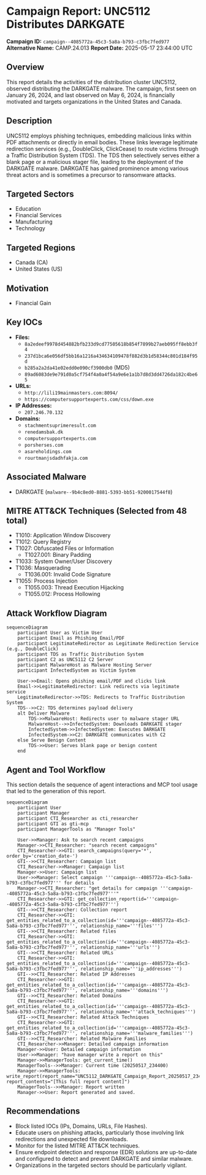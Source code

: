 # Campaign Report: UNC5112 Distributes DARKGATE

**Campaign ID:** `campaign--4085772a-45c3-5a8a-b793-c3fbc7fed977`
**Alternative Name:** CAMP.24.013
**Report Date:** 2025-05-17 23:44:00 UTC

## Overview
This report details the activities of the distribution cluster UNC5112, observed distributing the DARKGATE malware. The campaign, first seen on January 26, 2024, and last observed on May 6, 2024, is financially motivated and targets organizations in the United States and Canada.

## Description
UNC5112 employs phishing techniques, embedding malicious links within PDF attachments or directly in email bodies. These links leverage legitimate redirection services (e.g., DoubleClick, ClickCease) to route victims through a Traffic Distribution System (TDS). The TDS then selectively serves either a blank page or a malicious stager file, leading to the deployment of the DARKGATE malware. DARKGATE has gained prominence among various threat actors and is sometimes a precursor to ransomware attacks.

## Targeted Sectors
*   Education
*   Financial Services
*   Manufacturing
*   Technology

## Targeted Regions
*   Canada (CA)
*   United States (US)

## Motivation
*   Financial Gain

## Key IOCs

*   **Files:**
    *   `8a2edeef9978d454882bfb233d9cd77505618b854f7899b27aeb095ff8ebb3f4`
    *   `237d1bca6e056df5bb16a1216a434634109478f882d3b1d58344c801d184f95d`
    *   `b285a2a2da41e02edd0e090cf3900db0` (MD5)
    *   `89ad6083de9e791d0a5cf754f4a0a4f54a9e6e1a1b7d8d3dd4726da182c4be65`
*   **URLs:**
    *   `http://lili19mainmasters.com:8094/`
    *   `https://computersupportexperts.com/css/down.exe`
*   **IP Addresses:**
    *   `207.246.70.132`
*   **Domains:**
    *   `stachmentsuprimeresult.com`
    *   `renedamsbak.dk`
    *   `computersupportexperts.com`
    *   `porsherses.com`
    *   `asareholdings.com`
    *   `rourtmanjsdadhfakja.com`

## Associated Malware
*   DARKGATE (`malware--9b4c8ed0-8881-5393-bb51-9200017544f8`)

## MITRE ATT&CK Techniques (Selected from 48 total)
*   T1010: Application Window Discovery
*   T1012: Query Registry
*   T1027: Obfuscated Files or Information
    *   T1027.001: Binary Padding
*   T1033: System Owner/User Discovery
*   T1036: Masquerading
    *   T1036.001: Invalid Code Signature
*   T1055: Process Injection
    *   T1055.003: Thread Execution Hijacking
    *   T1055.012: Process Hollowing

## Attack Workflow Diagram
```mermaid
sequenceDiagram
    participant User as Victim User
    participant Email as Phishing Email/PDF
    participant LegitimateRedirector as Legitimate Redirection Service (e.g., DoubleClick)
    participant TDS as Traffic Distribution System
    participant C2 as UNC5112 C2 Server
    participant MalwareHost as Malware Hosting Server
    participant InfectedSystem as Victim System

    User->>Email: Opens phishing email/PDF and clicks link
    Email->>LegitimateRedirector: Link redirects via legitimate service
    LegitimateRedirector->>TDS: Redirects to Traffic Distribution System
    TDS-->>C2: TDS determines payload delivery
    alt Deliver Malware
        TDS->>MalwareHost: Redirects user to malware stager URL
        MalwareHost-->>InfectedSystem: Downloads DARKGATE stager
        InfectedSystem->>InfectedSystem: Executes DARKGATE
        InfectedSystem->>C2: DARKGATE communicates with C2
    else Serve Benign Content
        TDS->>User: Serves blank page or benign content
    end
```

## Agent and Tool Workflow
This section details the sequence of agent interactions and MCP tool usage that led to the generation of this report.

```mermaid
sequenceDiagram
    participant User
    participant Manager
    participant CTI_Researcher as cti_researcher
    participant GTI as gti-mcp
    participant ManagerTools as "Manager Tools"

    User->>Manager: Ask to search recent campaigns
    Manager->>CTI_Researcher: "search recent campaigns"
    CTI_Researcher->>GTI: search_campaigns(query='*', order_by='creation_date-')
    GTI-->>CTI_Researcher: Campaign list
    CTI_Researcher->>Manager: Campaign list
    Manager->>User: Campaign list
    User->>Manager: Select campaign '''campaign--4085772a-45c3-5a8a-b793-c3fbc7fed977''' for details
    Manager->>CTI_Researcher: "get details for campaign '''campaign--4085772a-45c3-5a8a-b793-c3fbc7fed977'''"
    CTI_Researcher->>GTI: get_collection_report(id='''campaign--4085772a-45c3-5a8a-b793-c3fbc7fed977''')
    GTI-->>CTI_Researcher: Collection report
    CTI_Researcher->>GTI: get_entities_related_to_a_collection(id='''campaign--4085772a-45c3-5a8a-b793-c3fbc7fed977''', relationship_name='''files''')
    GTI-->>CTI_Researcher: Related files
    CTI_Researcher->>GTI: get_entities_related_to_a_collection(id='''campaign--4085772a-45c3-5a8a-b793-c3fbc7fed977''', relationship_name='''urls''')
    GTI-->>CTI_Researcher: Related URLs
    CTI_Researcher->>GTI: get_entities_related_to_a_collection(id='''campaign--4085772a-45c3-5a8a-b793-c3fbc7fed977''', relationship_name='''ip_addresses''')
    GTI-->>CTI_Researcher: Related IP Addresses
    CTI_Researcher->>GTI: get_entities_related_to_a_collection(id='''campaign--4085772a-45c3-5a8a-b793-c3fbc7fed977''', relationship_name='''domains''')
    GTI-->>CTI_Researcher: Related Domains
    CTI_Researcher->>GTI: get_entities_related_to_a_collection(id='''campaign--4085772a-45c3-5a8a-b793-c3fbc7fed977''', relationship_name='''attack_techniques''')
    GTI-->>CTI_Researcher: Related Attack Techniques
    CTI_Researcher->>GTI: get_entities_related_to_a_collection(id='''campaign--4085772a-45c3-5a8a-b793-c3fbc7fed977''', relationship_name='''malware_families''')
    GTI-->>CTI_Researcher: Related Malware Families
    CTI_Researcher->>Manager: Detailed campaign information
    Manager->>User: Detailed campaign information
    User->>Manager: "have manager write a report on this"
    Manager->>ManagerTools: get_current_time()
    ManagerTools-->>Manager: Current time (20250517_234400)
    Manager->>ManagerTools: write_report(report_name="UNC5112_DARKGATE_Campaign_Report_20250517_234400", report_contents="[This full report content]")
    ManagerTools-->>Manager: Report written
    Manager->>User: Report generated and saved.
```

## Recommendations
*   Block listed IOCs (IPs, Domains, URLs, File Hashes).
*   Educate users on phishing attacks, particularly those involving link redirections and unexpected file downloads.
*   Monitor for the listed MITRE ATT&CK techniques.
*   Ensure endpoint detection and response (EDR) solutions are up-to-date and configured to detect and prevent DARKGATE and similar malware.
*   Organizations in the targeted sectors should be particularly vigilant.
